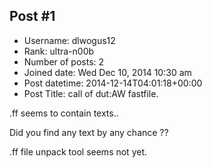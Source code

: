 ## Post #1
- Username: dlwogus12
- Rank: ultra-n00b
- Number of posts: 2
- Joined date: Wed Dec 10, 2014 10:30 am
- Post datetime: 2014-12-14T04:01:18+00:00
- Post Title: call of dut:AW fastfile.

.ff seems to contain texts..

 Did you find any text by any chance ?? 

.ff file unpack tool seems not yet.
